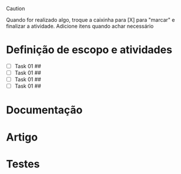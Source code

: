 > [!CAUTION]
> Quando for realizado algo, troque a caixinha para [X] para "marcar" e finalizar a atividade.
> Adicione itens quando achar necessário

# Definição de escopo e atividades

* [ ] Task 01 ##
* [ ] Task 01 ##
* [ ] Task 01 ##
* [ ] Task 01 ##

# Documentação

# Artigo

# Testes
